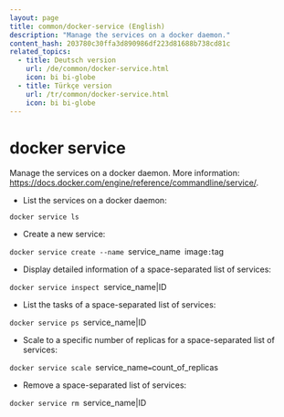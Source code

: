```yaml
---
layout: page
title: common/docker-service (English)
description: "Manage the services on a docker daemon."
content_hash: 203780c30ffa3d890986df223d81688b738cd81c
related_topics:
  - title: Deutsch version
    url: /de/common/docker-service.html
    icon: bi bi-globe
  - title: Türkçe version
    url: /tr/common/docker-service.html
    icon: bi bi-globe
---
```

# docker service

Manage the services on a docker daemon.
More information: <https://docs.docker.com/engine/reference/commandline/service/>.

- List the services on a docker daemon:

`docker service ls`

- Create a new service:

`docker service create --name `<span class="tldr-var badge badge-pill bg-dark-lm bg-white-dm text-white-lm text-dark-dm font-weight-bold">service_name</span>` `<span class="tldr-var badge badge-pill bg-dark-lm bg-white-dm text-white-lm text-dark-dm font-weight-bold">image</span>`:`<span class="tldr-var badge badge-pill bg-dark-lm bg-white-dm text-white-lm text-dark-dm font-weight-bold">tag</span>

- Display detailed information of a space-separated list of services:

`docker service inspect `<span class="tldr-var badge badge-pill bg-dark-lm bg-white-dm text-white-lm text-dark-dm font-weight-bold">service_name|ID</span>

- List the tasks of a space-separated list of services:

`docker service ps `<span class="tldr-var badge badge-pill bg-dark-lm bg-white-dm text-white-lm text-dark-dm font-weight-bold">service_name|ID</span>

- Scale to a specific number of replicas for a space-separated list of services:

`docker service scale `<span class="tldr-var badge badge-pill bg-dark-lm bg-white-dm text-white-lm text-dark-dm font-weight-bold">service_name</span>`=`<span class="tldr-var badge badge-pill bg-dark-lm bg-white-dm text-white-lm text-dark-dm font-weight-bold">count_of_replicas</span>

- Remove a space-separated list of services:

`docker service rm `<span class="tldr-var badge badge-pill bg-dark-lm bg-white-dm text-white-lm text-dark-dm font-weight-bold">service_name|ID</span>
